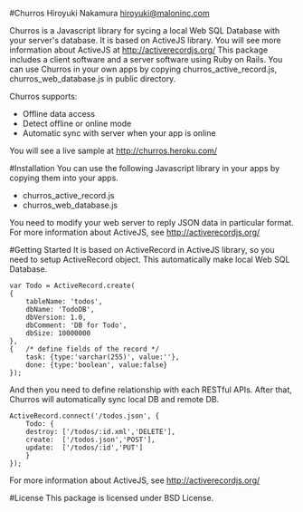 #Churros
Hiroyuki Nakamura <hiroyuki@maloninc.com>

Churros is a Javascript library for sycing a local Web SQL Database with your server's database.
It is based on ActiveJS library. You will see more information about ActiveJS at <http://activerecordjs.org/>
This package includes a client software and a server software using Ruby on Rails. You can use Churros in
your own apps by copying churros_active_record.js, churros_web_database.js in public directory.

Churros supports:
- Offline data access
- Detect offline or online mode
- Automatic sync with server when your app is online

You will see a live sample at <http://churros.heroku.com/>

#Installation
You can use the following Javascript library in your apps by copying them into your apps.

- churros_active_record.js
- churros_web_database.js

You need to modify your web server to reply JSON data in particular format.
For more information about ActiveJS, see <http://activerecordjs.org/>

#Getting Started
It is based on ActiveRecord in ActiveJS library, so you need to setup ActiveRecord object.
This automatically make local Web SQL Database.

	var Todo = ActiveRecord.create(
	{
		tableName: 'todos', 
		dbName: 'TodoDB', 
		dbVersion: 1.0,
		dbComment: 'DB for Todo',
		dbSize: 10000000
	},
	{   /* define fields of the record */
		task: {type:'varchar(255)', value:''},
		done: {type:'boolean', value:false}
	}); 

And then you need to define relationship with each RESTful APIs.
After that, Churros will automatically sync local DB and remote DB.

	ActiveRecord.connect('/todos.json', {
		Todo: {
		destroy: ['/todos/:id.xml','DELETE'],
		create:  ['/todos.json','POST'],
		update:  ['/todos/:id','PUT']
		}
	});

For more information about ActiveJS, see <http://activerecordjs.org/>

#License
This package is licensed under BSD License.
